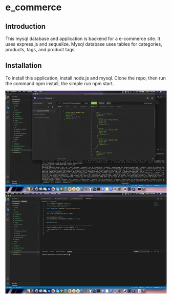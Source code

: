 # e_commerce

## Introduction
This mysql database and application is backend for a e-commerce site. It uses express.js and sequelize. Mysql database uses tables for categories, products, tags, and product tags.

## Installation
To install this application, install node.js and mysql. Clone the repo, then run the command npm install, the simple run npm start.  

![](assets/newgif1.gif)
![](assets/newgif2.gif)
